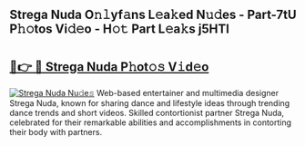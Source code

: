 ## Strega Nuda O𝚗𝚕yf𝚊ns L𝚎a𝚔ed N𝚞𝚍es - Part-7tU P𝚑𝚘tos Vi𝚍𝚎o - H𝚘𝚝 Part L𝚎a𝚔s j5HTl

# <h2><a href="http://kf9zp4.oniu.top/?m=Strega+Nuda">🔗👉 🔴 Strega Nuda P𝚑ot𝚘𝚜 V𝚒d𝚎o</a></h2>

[![Strega Nuda Nu𝚍e𝚜](https://i.imgur.com/0qMVB7G.gif)](http://kf9zp4.oniu.top/?m=Strega+Nuda)
Web-based entertainer and multimedia designer Strega Nuda, known for sharing dance and lifestyle ideas through trending dance trends and short videos. Skilled contortionist partner Strega Nuda, celebrated for their remarkable abilities and accomplishments in contorting their body with partners.  
